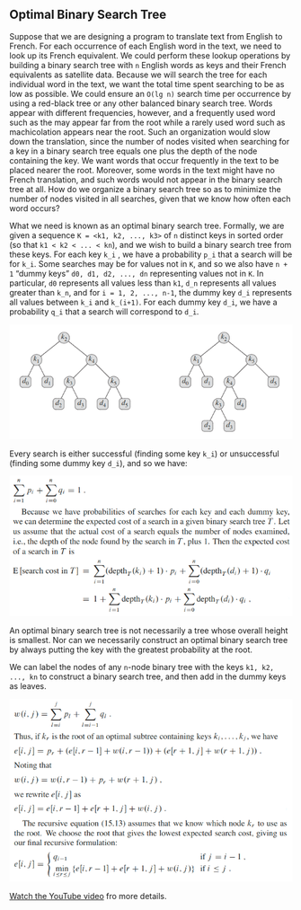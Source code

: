 ## Optimal Binary Search Tree
Suppose that we are designing a program to translate text from English to French. For each occurrence of each English word in the text, we need to look up its French equivalent. We could perform these lookup operations by building a binary search tree with `n` English words as keys and their French equivalents as satellite data. Because we will search the tree for each individual word in the text, we want the total time spent searching to be as low as possible. We could ensure an `O(lg n)` search time per occurrence by using a red-black tree or any other balanced binary search tree. Words appear with different frequencies, however, and a frequently used word such as the may appear far from the root while a rarely used word such as machicolation appears near the root. Such an organization would slow down the translation, since the number of nodes visited when searching for a key in a binary search tree equals one plus the depth of the node containing the key. We want words that occur frequently in the text to be placed nearer the root. Moreover, some words in the text might have no French translation, and such words would not appear in the binary search tree at all. How do we organize a binary search tree so as to minimize the number of nodes visited in all searches, given that we know how often each word occurs?

What we need is known as an optimal binary search tree. Formally, we are given a sequence `K = <k1, k2, ..., k3>` of `n` distinct keys in sorted order (so that `k1 < k2 < ... < kn`), and we wish to build a binary search tree from these keys. For each key `k_i` , we have a probability `p_i` that a search will be for `k_i`. Some searches may be for values not in `K`, and so we also have `n + 1` “dummy keys” `d0, d1, d2, ..., dn` representing values not in `K`. In particular, `d0` represents all values less than `k1`, `d_n` represents all values greater than `k_n`, and for `i = 1, 2, ..., n-1`, the dummy key `d_i` represents all values between `k_i` and `k_(i+1)`. For each dummy key `d_i`, we have a probability `q_i` that a search will correspond to `d_i`.

![example-tree](./images/example-tree.png)

Every search is either successful (finding some key `k_i`) or unsuccessful (finding some dummy key `d_i`), and so we have:

![optimal_bst_expected_cost](./images/expected_cost.png)

An optimal binary search tree is not necessarily a tree whose overall height is smallest. Nor can we necessarily construct an optimal binary search tree by always putting the key with the greatest probability at the root.

We can label the nodes of any `n`-node binary tree with the keys `k1, k2, ..., kn` to construct a binary search tree, and then add in the dummy keys as leaves.

![formula](./images/formula.png)

[Watch the YouTube video](https://www.youtube.com/watch?v=wAy6nDMPYAE) fro more details.
